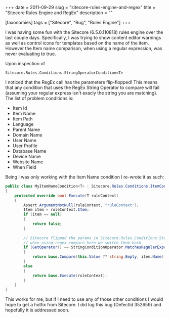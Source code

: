 +++
date = 2011-09-29
slug = "sitecore-rules-engine-and-regex"
title = "Sitecore Rules Engine and RegEx"
description = ""

[taxonomies]
tags = ["Sitecore", "Bug", "Rules Engine"]
+++

I was having some fun with the Sitecore (6.5.0.110818) rules engine over the last couple days. Specifically, I was trying to show content editor warnings as well as control icons for templates based on the name of the item. However the Item name comparison, when using a regular expression, was never evaluating to true.

<!-- more -->

Upon inspection of

`Sitecore.Rules.Conditions.StringOperatorCondition<T>`

I noticed that the RegEx call has the parameters flip-flopped! This means that any condition that uses the RegEx String Operator to compare will fail (assuming your regular express isn't exacly the string you are matching). The list of problem conditions is:

*   Item Id
*   Item Name
*   Item Path
*   Language
*   Parent Name
*   Domain Name
*   User Name
*   User Profile
*   Database Name
*   Device Name
*   Website Name
*   When Field

Being I was only working with the Item Name condition I re-wrote it as such:

```c#
public class MyItemNameCondition<T> : Sitecore.Rules.Conditions.ItemConditions.ItemNameCondition<T> where T : RuleContext
{
    protected override bool Execute(T ruleContext)
    {
        Assert.ArgumentNotNull(ruleContext, "ruleContext");
        Item item = ruleContext.Item;
        if (item == null)
        {
            return false;
        }
            
        // Sitecore flipped the params in Sitecore.Rules.Conditions.StringOperatorCondition<T>
        // when using regex compare here we switch them back
        if (GetOperator() == StringConditionOperator.MatchesRegularExpression)
        {
            return base.Compare(this.Value ?? string.Empty, item.Name);
        }
        else
        {
            return base.Execute(ruleContext);
        }
    }       
}
```

This works for me, but if I need to use any of those other conditions I would hope to get a hotfix from Sitecore. I did log this bug (DefectId 352659) and hopefully it is addressed soon.